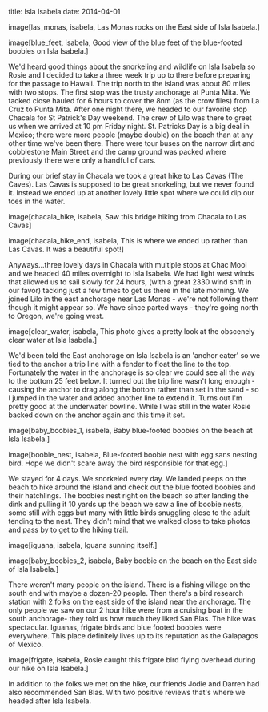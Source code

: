 title: Isla Isabela
date: 2014-04-01

image[las_monas, isabela, Las Monas rocks on the East side of Isla Isabela.]

image[blue_feet, isabela, Good view of the blue feet of the blue-footed boobies on Isla Isabela.]

We'd heard good things about the snorkeling and wildlife on Isla Isabela so
Rosie and I decided to take a three week trip up to there before preparing for
the passage to Hawaii.  The trip north to the island was about 80 miles with
two stops.  The first stop was the trusty anchorage at Punta Mita. We tacked
close hauled for 6 hours to cover the 8nm (as the crow flies) from La Cruz to
Punta Mita.  After one night there, we headed to our favorite stop Chacala for
St Patrick's Day weekend.  The crew of Lilo was there to greet us when we
arrived at 10 pm Friday night.  St. Patricks Day is a big deal in Mexico; there
were more people (maybe double) on the beach than at any other time we've been
there.  There were tour buses on the narrow dirt and cobblestone Main Street
and the camp ground was packed where previously there were only a handful of
cars.  

During our brief stay in Chacala we took a great hike to Las Cavas (The Caves).
Las Cavas is supposed to be great snorkeling, but we never found it.  Instead
we ended up at another lovely little spot where we could dip our toes in the
water.

image[chacala_hike, isabela, Saw this bridge hiking from Chacala to Las Cavas]

image[chacala_hike_end, isabela, This is where we ended up rather than Las Cavas.  It was a beautiful spot!]

Anyways...three lovely days in Chacala with multiple stops at Chac Mool
and we headed 40 miles overnight to Isla Isabela.  We had light west winds that
allowed us to sail slowly for 24 hours, (with a great 2330 wind shift in our
favor) tacking just a few times to get us there in the late morning.  We joined
Lilo in the east anchorage near Las Monas - we're not following them though it
might appear so.  We have since parted ways -  they're going north to Oregon,
we're going west.  

image[clear_water, isabela, This photo gives a pretty look at the obscenely clear water at Isla Isabela.]

We'd been told the East anchorage on Isla Isabela is an 'anchor eater' so we
tied to the anchor a trip line with a fender to float the line to the top.
Fortunately the water in the anchorage is so clear we could see all the way to
the bottom 25 feet below.  It turned out the trip line wasn't long enough -
causing the anchor to drag along the bottom rather than set in the sand - so I
jumped in the water and added another line to extend it.  Turns out I'm pretty
good at the underwater bowline.    While I was still in the water Rosie backed
down on the anchor again and this time it set.  

image[baby_boobies_1, isabela, Baby blue-footed boobies on the beach at Isla Isabela.]

image[boobie_nest, isabela, Blue-footed boobie nest with egg sans nesting bird.  Hope we didn't scare away the bird responsible for that egg.]

We stayed for 4 days.  We snorkeled every day.  We landed peeps on the beach to
hike around the island and check out the blue footed boobies and their
hatchlings.  The boobies nest right on the beach so after landing the dink and
pulling it 10 yards up the beach we saw a line of boobie nests, some still with eggs but
many with little birds snuggling close to the adult tending to the nest.  They
didn't mind that we walked close to take photos and pass by to get to the
hiking trail.  

image[iguana, isabela, Iguana sunning itself.]

image[baby_boobies_2, isabela, Baby boobie on the beach on the East side of Isla Isabela.]

There weren't many people on the island.  There is a fishing village on the
south end with maybe a dozen-20 people.  Then there's a bird research station
with 2 folks on the east side of the island near the anchorage.  The only people
we saw on our 2 hour hike were from a cruising boat in the south anchorage-
they told us how much they liked San Blas.  The hike was spectacular.  Iguanas,
frigate birds and blue footed boobies were everywhere.  This place definitely
lives up to its reputation as the Galapagos of Mexico.

image[frigate, isabela, Rosie caught this frigate bird flying overhead during our hike on Isla Isabela.]

In addition to the folks we met on the hike, our friends Jodie and Darren had
also recommended San Blas.  With two positive reviews that's where we headed
after Isla Isabela.  
